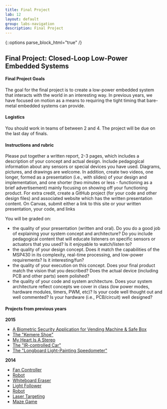 ```yaml
---
title: Final Project
lab: 12
layout: default
group: labs-navigation
description: Final Project
---
```


{::options parse_block_html="true" /}

## Final Project: Closed-Loop Low-Power Embedded Systems

#### Final Project Goals
The goal for the final project is to create a low-power embedded system that interacts with the
world in an interesting way. In previous years, we have focused on motion as a means to
requiring the tight timing that bare-metal embedded systems can provide.

#### Logistics
You should work in teams of between 2 and 4. The project will be due on the last day of finals.

#### Instructions and rubric
Please put together a written report, 2-3 pages, which includes a description of your concept
and actual design. Include pedagogical information about any sensors or special devices you
have used. Diagrams, pictures, and drawings are welcome. In addition, create two videos, one
longer, formed as a presentation (i.e., with slides) of your design and implementation, and one
shorter (two minutes or less - functioning as a brief advertisement) mainly focusing on showing
off your functioning product. For extra credit, create a GitHub project (for your code and
other design files) and associated website which has the written presentation content. On
Canvas, submit either a link to this site or your written presentation, your code, and links

You will be graded on:
  + the quality of your presentation (written and oral). Do you do a good job of explaining
  your system concept and architecture? Do you include pedagogical content that will educate
  listeners on specific sensors or actuators that you used? Is it enjoyable to watch/listen to?
  + the quality of your design concept. Does it match the capabilities of the MSP430 in its complexity, 
  real-time processing, and low-power requirements? Is it interesting/fun?
  + the quality of your execution on this concept. Does your final product match the vision
  that you described? Does the actual device (including PCB and other parts) seem polished?
  + the quality of your code and system architecture. Does your system architecture reflect
  concepts we cover in class (low power modes, hardware modules, timers, PWM, etc)? Is your
  code well thought out and well commented? Is your hardware (i.e., PCB/circuit) well designed?

#### Projects from previous years

**2015**

- [A Biometric Security Application for Vending Machine & Safe Box](http://zjelec.github.io/ELEC-327-Final-Project/)
- [The "Kemere Shoe"](http://va17.github.io/ELEC327-Final-Project/)
- [My Heart Is A Stereo](http://ryanlidesign.wix.com/portfolio#!designs/c1dru)  
- [The "IR-controlled Car"](http://xyh1.github.io/Rice_University_ELEC327_MSP430_IR-Motors/)
- [The "Longboard Light-Painting Speedometer"](http://ethanwhassat.github.io/LONGBOARD-LIGHT-PAINTING-SPEEDOMETER/)

**2014**

- [Fan Controller](https://www.youtube.com/watch?v=mhptsetAkEA)
- [Robot](https://www.youtube.com/watch?v=cXXAIJgqIdM)
- [Whiteboard Eraser](http://youtu.be/5l_BqY-AgVQ)
- [Light Follower](https://www.youtube.com/watch?v=1jrtxBQFj9A)
- [Robot](https://www.youtube.com/watch?v=pwvoO46o1E8)
- [Laser Targeting](https://www.youtube.com/watch?v=hBBP-9Gh-Sk)
- [Maze Game](https://www.youtube.com/watch?v=vogIEGx5ChQ)


